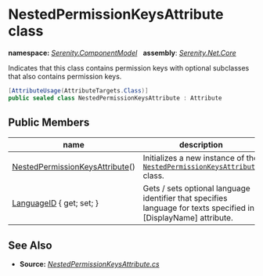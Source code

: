 # NestedPermissionKeysAttribute class
**namespace:** *[Serenity.ComponentModel](../README.md#serenity.componentmodel-namespace)*   **assembly**: *[Serenity.Net.Core](../README.md)*

Indicates that this class contains permission keys with optional subclasses that also contains permission keys.

```csharp
[AttributeUsage(AttributeTargets.Class)]
public sealed class NestedPermissionKeysAttribute : Attribute
```

## Public Members

| name | description |
| --- | --- |
| [NestedPermissionKeysAttribute](NestedPermissionKeysAttribute/NestedPermissionKeysAttribute.md)() | Initializes a new instance of the [`NestedPermissionKeysAttribute`](NestedPermissionKeysAttribute.md) class. |
| [LanguageID](NestedPermissionKeysAttribute/LanguageID.md) { get; set; } | Gets / sets optional language identifier that specifies language for texts specified in [DisplayName] attribute. |

## See Also

* **Source:** *[NestedPermissionKeysAttribute.cs](https://github.com/serenity-is/Serenity/blob/master/src/Serenity.Net.Core/ComponentModel/Extensibility/NestedPermissionKeysAttribute.cs)*